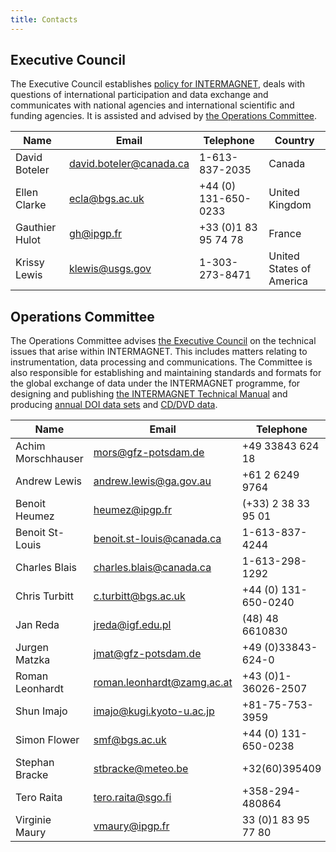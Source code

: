 ```yaml
---
title: Contacts
---
```


## Executive Council

The Executive Council establishes [policy for INTERMAGNET](/_includes/index/principles.html), deals with questions of international participation and data exchange and communicates with national agencies and international scientific and funding agencies. It is assisted and advised by [the Operations Committee](#operations-committee).

| Name |  Email | Telephone | Country |
|------|--------|-----------|---------|
| David Boteler | david.boteler@canada.ca | 1-613-837-2035 | Canada |
| Ellen Clarke | ecla@bgs.ac.uk | +44 (0) 131-650-0233 | United Kingdom |
| Gauthier Hulot | gh@ipgp.fr | +33 (0)1 83 95 74 78 | France |
| Krissy Lewis | klewis@usgs.gov | 1-303-273-8471 | United States of America |

## Operations Committee

The Operations Committee advises [the Executive Council](#executive-council) on the technical issues that arise within INTERMAGNET. This includes matters relating to instrumentation, data processing and communications. The Committee is also responsible for establishing and maintaining standards and formats for the global exchange of data under the INTERMAGNET programme, for designing and publishing [the INTERMAGNET Technical Manual](/docs/Technical-Manual/technical_manual.pdf) and producing [annual DOI data sets](/data_conditions.md) and [CD/DVD data](http://www.intermagnet.org/data-donnee/cdrom/cddata-eng.php).

| Name |  Email | Telephone | Country |
|------|--------|-----------|---------|
| Achim Morschhauser | mors@gfz-potsdam.de | +49 33843 624 18 | Germany |
| Andrew Lewis | andrew.lewis@ga.gov.au | +61 2 6249 9764 | Australia |
| Benoit Heumez | heumez@ipgp.fr | (+33) 2 38 33 95 01 | France |
| Benoit St-Louis | benoit.st-louis@canada.ca | 1-613-837-4244 | Canada |
| Charles Blais | charles.blais@canada.ca | 1-613-298-1292 | Canada |
| Chris Turbitt | c.turbitt@bgs.ac.uk | +44 (0) 131-650-0240 | United Kingdom |
| Jan Reda | jreda@igf.edu.pl | (48) 48 6610830 | Poland |
| Jurgen Matzka | jmat@gfz-potsdam.de | +49 (0)33843-624-0 | Germany |
| Roman Leonhardt | roman.leonhardt@zamg.ac.at | +43 (0)1-36026-2507 | Austria |
| Shun Imajo | imajo@kugi.kyoto-u.ac.jp | +81-75-753-3959 | Japan
| Simon Flower | smf@bgs.ac.uk | +44 (0) 131-650-0238 | United Kingdom |
| Stephan Bracke | stbracke@meteo.be | +32(60)395409 | Belgium |
| Tero Raita | tero.raita@sgo.fi | +358-294-480864 | Finland |
| Virginie Maury | vmaury@ipgp.fr | 33 (0)1 83 95 77 80	 | France |

